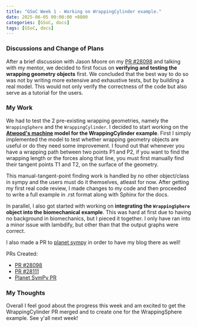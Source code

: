 ```yaml
---
title: "GSoC Week 1 - Working on WrappingCylinder example."
date: 2025-06-05 00:00:00 +0800
categories: [GSoC, docs]
tags: [GSoC, docs]
---
```


### Discussions and Change of Plans

After a brief discussion with Jason Moore on my [PR #28098](https://github.com/sympy/sympy/pull/28098) and talking
with my mentor, we decided to first focus on **verifying and testing the wrapping geometry objects** first.
We concluded that the best way to do so was not by writing more extensive and exhaustive tests, but by
building a real model. This would not only verify the correctness of the code but also serve as a tutorial for the users.

### My Work

We had to test the 2 pre-existing wrapping geometries, namely the ``WrappingSphere`` and the ``WrappingCylinder``.
I decided to start working on the **[Atwood's machine](https://www.aplusphysics.com/courses/honors/dynamics/Atwood.html) model for the WrappingCylinder example**.
First I simply implemented the model to test whether wrapping geometry objects are useful or do they need some improvement.
I found out that whenever you have a wrapping path between two points P1 and P2, if you want to find the wrapping length
or the forces along that line, you must first manually find their tangent points T1 and T2, on the surface of the geometry.

This manual-tangent-point finding work is handled by no other object/class in sympy and the users must do it themselves,
atleast for now. After getting my first real code review, I made changes to my code and then proceeded to write a full 
example in .rst format along with Sphinx for the docs.

In parallel, I also got started with working on **integrating the ``WrappingSphere`` object into the biomechanical example**.
This was hard at first due to having no background in biomechanics, but I pieced it together. I only have ran into a minor issue with lambdify, but other than that the output graphs were correct.

I also made a PR to [planet sympy](https://planet.sympy.org/) in order to have my blog there as well!

PRs Created:
 - [PR #28098](https://github.com/sympy/sympy/pull/28098)
 - [PR #28111](https://github.com/sympy/sympy/pull/28111)
 - [Planet SymPy PR](https://github.com/sympy/planet-sympy/pull/124)


### My Thoughts

Overall I feel good about the progress this week and am excited to get the WrappingCylinder PR merged and
to create one for the WrappingSphere example.
See y'all next week!
